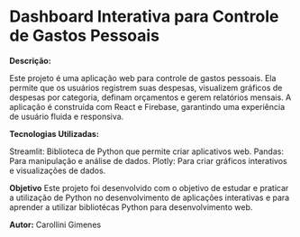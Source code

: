 # Dashboard Interativa para Controle de Gastos Pessoais

**Descrição:**

Este projeto é uma aplicação web para controle de gastos pessoais. Ela permite que os usuários registrem suas despesas, visualizem gráficos de despesas por categoria, definam orçamentos e gerem relatórios mensais. A aplicação é construída com React e Firebase, garantindo uma experiência de usuário fluida e responsiva.

**Tecnologias Utilizadas:**

Streamlit: Biblioteca de Python que permite criar aplicativos web.
Pandas: Para manipulação e análise de dados.
Plotly: Para criar gráficos interativos e visualizações de dados.

**Objetivo**
Este projeto foi desenvolvido com o objetivo de estudar e praticar a utilização de Python no desenvolvimento de aplicações interativas e para aprender a utilizar bibliotécas Python para desenvolvimento web.

**Autor:**
Carollini Gimenes
